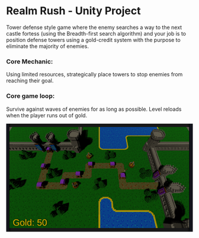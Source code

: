# Realm Rush - Unity Project
Tower defense style game where the enemy searches a way to the next castle fortess (using the Breadth-first search algorithm) and your job is to position defense towers using a gold-credit system with the purpose to eliminate the majority of enemies.

### Core Mechanic:
Using limited resources, strategically place towers to stop enemies from reaching their goal.

### Core game loop:
Survive against waves of enemies for as long as possible. Level reloads when the player runs out of gold.

![ Scenario Screenshot](./screenshot.png "Scenario")
